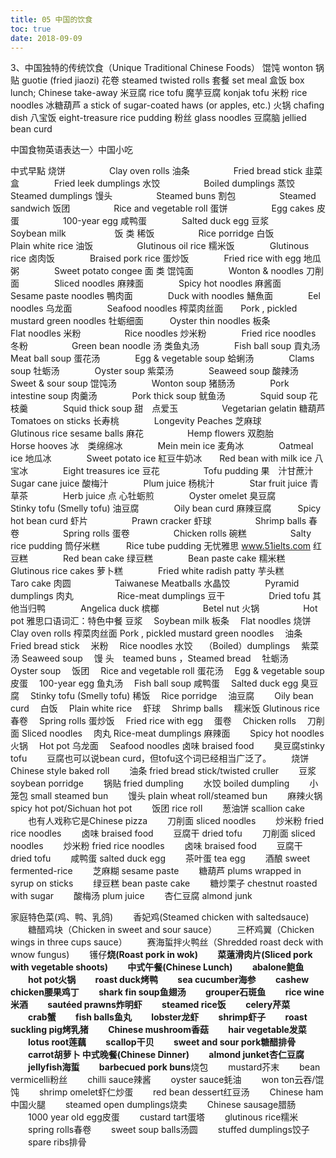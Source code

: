 ```yaml
---
title: 05 中国的饮食
toc: true
date: 2018-09-09
---
```


3、中国独特的传统饮食（Unique Traditional Chinese Foods）
馄饨 wonton
锅贴 guotie (fried jiaozi)
花卷 steamed twisted rolls
套餐 set meal
盒饭 box lunch; Chinese take-away
米豆腐 rice tofu
魔芋豆腐 konjak tofu
米粉 rice noodles
冰糖葫芦 a stick of sugar-coated haws (or apples, etc.)
火锅 chafing dish
八宝饭 eight-treasure rice pudding
粉丝 glass noodles
豆腐脑 jellied bean curd



中国食物英语表达一〉中国小吃

中式早點
烧饼　　　　　Clay oven rolls
油条　　　　　Fried bread stick
韭菜盒　　　　Fried leek dumplings
水饺　　　　　Boiled dumplings
蒸饺　　　　　Steamed dumplings
馒头　　　　　Steamed buns
割包　　　　　Steamed sandwich
饭团　　　　　Rice and vegetable roll
蛋饼　　　　　Egg cakes
皮蛋　　　　　100-year egg
咸鸭蛋　　　　Salted duck egg
豆浆　　　　　Soybean milk
　　　　　
饭 类
稀饭　　　　　Rice porridge
白饭　　　　　Plain white rice
油饭　　　　　Glutinous oil rice
糯米饭　　　　Glutinous rice
卤肉饭　　　　Braised pork rice
蛋炒饭　　　　Fried rice with egg
地瓜粥　　　　Sweet potato congee
面 类
馄饨面　　　　Wonton & noodles
刀削面　　　　Sliced noodles
麻辣面　　　　Spicy hot noodles
麻酱面　　　　Sesame paste noodles
鴨肉面　　　　Duck with noodles
鱔魚面　　　　Eel noodles
乌龙面　　　　Seafood noodles
榨菜肉丝面　　Pork , pickled mustard green noodles
牡蛎细面　　　Oyster thin noodles
板条　　　　　Flat noodles
米粉　　　　　Rice noodles
炒米粉　　　　Fried rice noodles
冬粉　　　　　Green bean noodle
汤 类鱼丸汤　　　　Fish ball soup
貢丸汤　　　　Meat ball soup
蛋花汤　　　　Egg & vegetable soup
蛤蜊汤　　　　Clams soup
牡蛎汤　　　　Oyster soup
紫菜汤　　　　Seaweed soup
酸辣汤　　　　Sweet & sour soup
馄饨汤　　　　Wonton soup
猪肠汤　　　　Pork intestine soup
肉羹汤　　　　Pork thick soup
鱿鱼汤　　　　Squid soup
花枝羹　　　　Squid thick soup
甜　点爱玉　　　　　Vegetarian gelatin
糖葫芦　　　　Tomatoes on sticks
长寿桃　　　　Longevity Peaches
芝麻球　　　　Glutinous rice sesame balls
麻花　　　　　Hemp flowers
双胞胎　　　　Horse hooves
冰　类绵绵冰　　　　Mein mein ice
麦角冰　　　　Oatmeal ice
地瓜冰　　　　Sweet potato ice
紅豆牛奶冰　　Red bean with milk ice
八宝冰　　　　Eight treasures ice
豆花　　　　　Tofu pudding
果　汁甘蔗汁　　　　Sugar cane juice
酸梅汁　　　　Plum juice
杨桃汁　　　　Star fruit juice
青草茶　　　　Herb juice
点 心牡蛎煎　　　　Oyster omelet
臭豆腐　　　　Stinky tofu (Smelly tofu)
油豆腐　　　　Oily bean curd
麻辣豆腐　　　Spicy hot bean curd
虾片　　　　　Prawn cracker
虾球　　　　　Shrimp balls
春卷　　　　　Spring rolls
蛋卷　　　　　Chicken rolls
碗糕　　　　　Salty rice pudding
筒仔米糕　　　Rice tube pudding
无忧雅思          www.51ielts.com
红豆糕　　　　Red bean cake
绿豆糕　　　　Bean paste cake
糯米糕　　　　Glutinous rice cakes
萝卜糕　　　　Fried white radish patty
芋头糕　　　　Taro cake
肉圆　　　　　Taiwanese Meatballs
水晶饺　　　　Pyramid dumplings
肉丸　　　　　Rice-meat dumplings
豆干　　　　　Dried tofu
其 他当归鸭　　　　Angelica duck
槟榔　　　　　Betel nut
火锅　　　　　Hot pot
雅思口语词汇：特色中餐
豆浆　 Soybean milk
板条　 Flat noodles
烧饼 Clay oven rolls
榨菜肉丝面 Pork , pickled mustard green noodles　
油条　 Fried bread stick　
米粉　 Rice noodles
水饺　 （Boiled）dumplings　
紫菜汤 Seaweed soup　
馒 头　teamed buns ，Steamed bread　
牡蛎汤　 Oyster soup　
饭团　 Rice and vegetable roll
蛋花汤　 Egg & vegetable soup　
皮蛋　 100-year egg
鱼丸汤　 Fish ball soup
咸鸭蛋　 Salted duck egg
臭豆腐　 Stinky tofu (Smelly tofu)
稀饭　 Rice porridge　
油豆腐　　 Oily bean curd　
白饭　 Plain white rice　
虾球　 Shrimp balls　
糯米饭 Glutinous rice　
春卷　 Spring rolls
蛋炒饭　 Fried rice with egg　
蛋卷　 Chicken rolls　
刀削面 Sliced noodles　
肉丸 Rice-meat dumplings
麻辣面　　 Spicy hot noodles　
火锅　 Hot pot
乌龙面　 Seafood noodles
卤味 braised food
　　臭豆腐stinky tofu
　　豆腐也可以说bean curd，但tofu这个词已经相当广泛了。
　　烧饼Chinese style baked roll
　　油条 fried bread stick/twisted cruller
　　豆浆 soybean porridge
　　锅贴 fried dumpling
　　水饺 boiled dumpling
　　小笼包 small steamed bun
　　馒头 plain wheat roll/steamed bun
　　麻辣火锅 spicy hot pot/Sichuan hot pot
　　饭团 rice roll
　　葱油饼 scallion cake
　　也有人戏称它是Chinese pizza
　　刀削面 sliced noodles
　　炒米粉 fried rice noodles
　　卤味 braised food
　　豆腐干 dried tofu
　　刀削面 sliced noodles
　　炒米粉 fried rice noodles
　　卤味 braised food
　　豆腐干 dried tofu
　　咸鸭蛋 salted duck egg
　　茶叶蛋 tea egg
　　酒酿 sweet fermented-rice
　　芝麻糊 sesame paste
　　糖葫芦 plums wrapped in syrup on sticks
　　绿豆糕 bean paste cake
　　糖炒栗子 chestnut roasted with sugar
　　酸梅汤 plum juice
　　杏仁豆腐 almond junk




家庭特色菜(鸡、鸭、乳鸽)
　　香妃鸡(Steamed chicken with saltedsauce)
　　糖醋鸡块（Chicken in sweet and sour sauce）
　　三杯鸡翼（Chicken wings in three cups sauce）
　　赛海蜇拌火鸭丝（Shredded roast deck with wnow fungus)
　　镬仔**烧(Roast pork in wok)
　　菜薳滑肉片(Sliced pork with vegetable shoots)
　　中式午餐(Chinese Lunch)
　　abalone鲍鱼
　　hot pot火锅
　　roast duck烤鸭
　　sea cucumber海参
　　cashew chicken腰果鸡丁
　　shark fin soup鱼翅汤
　　grouper石斑鱼
　　rice wine米酒
　　sautéed prawns炸明虾
　　steamed rice饭
　　celery芹菜
　　crab蟹
　　fish balls鱼丸
　　lobster龙虾
　　shrimp虾子
　　roast suckling pig烤乳猪
　　Chinese mushroom香菇
　　hair vegetable发菜
　　lotus root莲藕
　　scallop干贝
　　sweet and sour pork糖醋排骨
　　carrot胡萝卜
中式晚餐(Chinese Dinner)
　　almond junket杏仁豆腐
　　jellyfish海蜇
　　barbecued pork buns**烧包
　　mustard芥末 
　　bean vermicelli粉丝
　　chilli sauce辣酱
　　oyster sauce蚝油
　　won ton云吞/馄饨
　　shrimp omelet虾仁炒蛋
　　red bean dessert红豆汤
　　Chinese ham中国火腿
　　steamed open dumplings烧卖
　　Chinese sausage腊肠
　　1000 year old egg皮蛋
　　custard tart蛋塔
　　glutinous rice糯米
　　spring rolls春卷
　　sweet soup balls汤圆
　　stuffed dumplings饺子
　　spare ribs排骨
